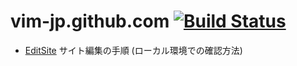 vim-jp.github.com [![Build Status](https://travis-ci.org/vim-jp/vim-jp.github.com.svg)](https://travis-ci.org/vim-jp/vim-jp.github.com)
=================

  * [EditSite](https://github.com/vim-jp/vim-jp.github.com/wiki/EditSite) サイト編集の手順 (ローカル環境での確認方法)
